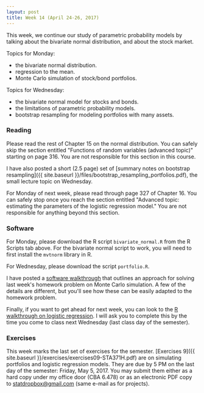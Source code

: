 ```yaml
---
layout: post
title: Week 14 (April 24-26, 2017)
---
```


This week, we continue our study of parametric probability models by talking about the bivariate normal distribution, and about the stock market.  

Topics for Monday:   
- the bivariate normal distribution.  
- regression to the mean.  
- Monte Carlo simulation of stock/bond portfolios.  

Topics for Wednesday:  
- the bivariate normal model for stocks and bonds.  
- the limitations of parametric probability models.   
- bootstrap resampling for modeling portfolios with many assets.  


### Reading

Please read the rest of Chapter 15 on the normal distribution.  You can safely skip the section entitled "Functions of random variables (advanced topic)" starting on page 316.  You are not responsible for this section in this course.

I have also posted a short (2.5 page) set of [summary notes on bootstrap resampling]({{ site.baseurl }}/files/bootstrap_resampling_portfolios.pdf), the small lecture topic on Wednesday.   

For Monday of next week, please read through page 327 of Chapter 16.  You can safely stop once you reach the section entitled "Advanced topic: estimating the parameters of the logistic regression model."  You are not responsible for anything beyond this section.


### Software 

For Monday, please download the R script `bivariate_normal.R` from the R Scripts tab above.  For the bivariate normal script to work, you will need to first install the `mvtnorm` library in R.  

For Wednesday, please download the script `portfolio.R`.

I have posted a [software walkthrough](https://github.com/jgscott/learnR/blob/master/montecarlo/montecarlo_intro.md) that outlines an approach for solving last week's homework problem on Monte Carlo simulation.  A few of the details are different, but you'll see how these can be easily adapted to the homework problem.  

Finally, if you want to get ahead for next week, you can look to the [R walkthrough on logistic regression](https://github.com/jgscott/learnR/blob/master/bballbets/bballbets.md).  I will ask you to complete this by the time you come to class next Wednesday (last class day of the semester).  


### Exercises

This week marks the last set of exercises for the semester.  [Exercises 9]({{ site.baseurl }}/exercises/exercises09-STA371H.pdf) are on simulating portfolios and logistic regression models.   They are due by 5 PM on the last day of the semester: Friday, May 5, 2017.  You may submit them either as a hard copy under my office door (CBA 6.478) or as an electronic PDF copy to statdropbox@gmail.com (same e-mail as for projects).  



